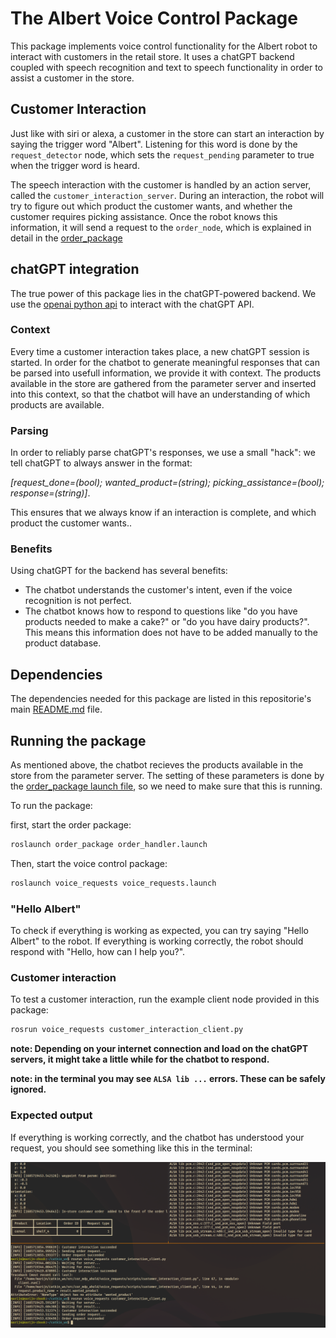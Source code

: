 # The Albert Voice Control Package

This package implements voice control functionality for the Albert robot to interact with customers in the retail store.
It uses a chatGPT backend coupled with speech recognition and text to speech functionality in order to assist a customer in the store.



## Customer Interaction
Just like with siri or alexa, a customer in the store can start an interaction by saying the trigger word "Albert".
Listening for this word is done by the `request_detector` node, which sets the `request_pending` parameter to true when the trigger word is heard.

The speech interaction with the customer is handled by an action server, called the `customer_interaction_server`. 
During an interaction, the robot will try to figure out which product the customer wants, and whether the customer requires picking assistance. Once the robot knows this information, it will send a request to the `order_node`, which is explained in detail in the [order_package](../order_package/README.md) 



## chatGPT integration
The true power of this package lies in the chatGPT-powered backend. We use the [openai python api](https://platform.openai.com/docs/api-reference) to interact with the chatGPT API.

### Context
Every time a customer interaction takes place, a new chatGPT session is started.  In order for the chatbot to generate meaningful responses that can be parsed into usefull information, we provide it with context.
The products available in the store are gathered from the parameter server and inserted into this context, so that the chatbot will have an understanding of which products are available.

### Parsing
In order to reliably parse chatGPT's responses, we use a small "hack": we tell chatGPT to always answer in the format: 

*[request_done=(bool); wanted_product=(string); picking_assistance=(bool); response=(string)]*.  

This ensures that we always know if an interaction is complete, and which product the customer wants..

### Benefits
Using chatGPT for the backend has several benefits:
- The chatbot understands the customer's intent, even if the voice recognition is not perfect.
- The chatbot knows how to respond to questions like "do you have products needed to make a cake?" or "do you have dairy products?". This means this information does not have to be added manually to the product database.




## Dependencies
The dependencies needed for this package are listed in this repositorie's main [README.md](../README.md) file.


## Running the package

As mentioned above, the chatbot recieves the products available in the store from the parameter server.
The setting of these parameters is done by the [order_package launch file](../order_package/launch/order_handler.launch), so we need to make sure that this is running.

To run the package:

first, start the order package:
```bash
roslaunch order_package order_handler.launch
```

Then, start the voice control package:
```bash
roslaunch voice_requests voice_requests.launch
```

### "Hello Albert"

To check if everything is working as expected, you can try saying "Hello Albert" to the robot.
If everything is working correctly, the robot should respond with "Hello, how can I help you?".


### Customer interaction

To test a customer interaction, run the example client node provided in this package:
```bash
rosrun voice_requests customer_interaction_client.py
```

**note: Depending on your internet connection and load on the chatGPT servers, it might take a little while for the chatbot to respond.**

**note: in the terminal you may see `ALSA lib ...` errors.  These can be safely ignored.**


### Expected output

If everything is working correctly, and the chatbot has understood your request, you should see something like this in the terminal:

![in this example the chatbot was asked to help pick a box of cereal](./images/voice_requests_output.png)








 

